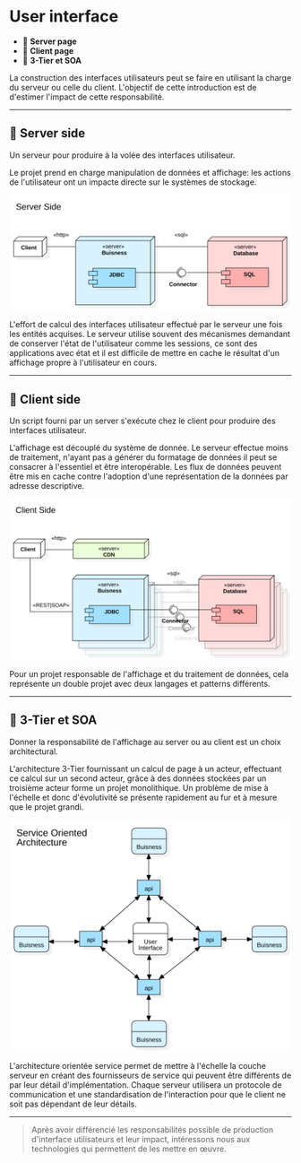 # User interface

*  🔖 **Server page**
*  🔖 **Client page**
*  🔖 **3-Tier et SOA**

La construction des interfaces utilisateurs peut se faire en utilisant la charge du serveur ou celle du client. L'objectif de cette introduction est de d'estimer l'impact de cette responsabilité.

___

## 📑 Server side

Un serveur pour produire à la volée des interfaces utilisateur. 

Le projet prend en charge manipulation de données et affichage: les actions de l'utilisateur ont un impacte directe sur le systèmes de stockage.

![image](https://raw.githubusercontent.com/seeren-training/Front-End/master/wiki/resources/svg/User-Interface!Server-Side!Server-Side_1.svg) 

L'effort de calcul des interfaces utilisateur effectué par le serveur une fois les entités acquises. Le serveur utilise souvent des mécanismes demandant de conserver l'état de l'utilisateur comme les sessions, ce sont des applications avec état et il est difficile de mettre en cache le résultat d'un affichage propre à l'utilisateur en cours.

___

## 📑 Client side

Un script fourni par un server s'exécute chez le client pour produire des interfaces utilisateur. 

L'affichage est découplé du système de donnée. Le serveur effectue moins de traitement, n'ayant pas a générer du formatage de données il peut se consacrer à l'essentiel et être interopérable. Les flux de données peuvent être mis en cache contre l'adoption d'une représentation de la données par adresse descriptive.

![image](https://raw.githubusercontent.com/seeren-training/Front-End/master/wiki/resources/svg/User-Interface!Client-Side!Client-Side_0.svg) 

Pour un projet responsable de l'affichage et du traitement de données, cela représente un double projet avec deux langages et patterns différents.

___

## 📑 3-Tier et SOA

Donner la responsabilité de l'affichage au server ou au client est un choix architectural.

L'architecture 3-Tier fournissant un calcul de page à un acteur, effectuant ce calcul sur un second acteur, grâce à des données stockées par un troisième acteur forme un projet monolithique. Un problème de mise à l'échelle et donc d'évolutivité se présente rapidement au fur et à mesure que le projet grandi.

![image](https://raw.githubusercontent.com/seeren-training/Front-End/master/wiki/resources/svg/User-Interface!SOA!SOA_2.svg) 

L'architecture orientée service permet de mettre à l'échelle la couche serveur en créant des fournisseurs de service qui peuvent être différents de par leur détail d'implémentation. Chaque serveur utilisera un protocole de communication et une standardisation de l'interaction pour que le client ne soit pas dépendant de leur détails.

___

> Après avoir différencié les responsabilités possible de production d'interface utilisateurs et leur impact, intéressons nous aux technologies qui permettent de les mettre en œuvre.
